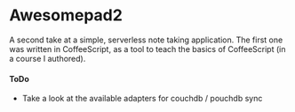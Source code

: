 Awesomepad2
===========

A second take at a simple, serverless note taking application. The first one was written in
CoffeeScript, as a tool to teach the basics of CoffeeScript (in a course I authored).


#### ToDo


* Take a look at the available adapters for couchdb / pouchdb sync 
